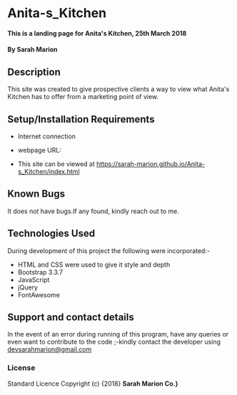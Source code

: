 # Anita-s_Kitchen
#### This is a landing page for Anita's Kitchen, 25th March 2018
#### By **Sarah Marion**
## Description

This site was created to give prospective clients a way to view what Anita's Kitchen has to offer from a marketing point of view.

## Setup/Installation Requirements
* Internet connection

* webpage URL:
* This site can be viewed at https://sarah-marion.github.io/Anita-s_Kitchen/index.html
## Known Bugs
It does not have bugs.If any found, kindly reach out to me.
## Technologies Used
During development of this project the following were incorporated:-
* HTML and CSS were used to give it style and depth
* Bootstrap 3.3.7
* JavaScript
* jQuery
* FontAwesome
## Support and contact details
In the event of an error during running of this program, have any queries or even want to contribute to the code ;-kindly contact the developer using devsarahmarion@gmail.com
### License

Standard Licence Copyright (c) {2018} **Sarah Marion Co.}**
